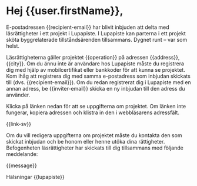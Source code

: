 # Hej {{user.firstName}},

E-postadressen {{recipient-email}} har blivit inbjuden att delta med l&auml;sr&auml;ttigheter i ett projekt i Lupapiste.  I Lupapiste kan parterna i ett projekt sk&ouml;ta byggrelaterade tillst&aring;nds&auml;renden tillsammans. Dygnet runt – var som helst.

L&auml;sr&auml;ttigheterna g&auml;ller projektet {{operation}} p&aring; adressen {{address}}, {{city}}. Om du &auml;nnu inte &auml;r anv&auml;ndare hos Lupapiste m&aring;ste du registrera dig med hj&auml;lp av mobilcertifikat eller bankkoder f&ouml;r att kunna se projektet. Kom ih&aring;g att registrera dig med samma e-postadress som inbjudan skickats till (dvs. {{recipient-email}}). Om du redan registrerat dig i Lupapiste med en annan adress, be {{inviter-email}} skicka en ny inbjudan till den adress du anv&auml;nder.

Klicka p&aring; l&auml;nken nedan f&ouml;r att se uppgifterna om projektet. Om l&auml;nken inte fungerar, kopiera adressen och klistra in den i webbl&auml;sarens adressf&auml;lt.

{{link-sv}}
 
Om du vill redigera uppgifterna om projektet m&aring;ste du kontakta den som skickat inbjudan och be honom eller henne ut&ouml;ka dina r&auml;ttigheter. Befogenheten l&auml;sr&auml;ttigheter har skickats till dig tillsammans med f&ouml;ljande meddelande:

{{message}}

H&auml;lsningar
{{lupapiste}}